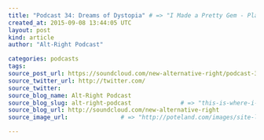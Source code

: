 ```yaml
---
title: "Podcast 34: Dreams of Dystopia" # => "I Made a Pretty Gem - Planet.rb"
created_at: 2015-09-08 13:44:05 UTC
layout: post
kind: article
author: "Alt-Right Podcast"

categories: podcasts
tags: 
source_post_url: https://soundcloud.com/new-alternative-right/podcast-34-dreams-of-dystopia    # => "http://poteland.com/blog/i-made-a-pretty-gem-planet-dot-rb/"
source_twitter_url: http://twitter.com/
source_twitter: 
source_blog_name: Alt-Right Podcast
source_blog_slug: alt-right-podcast              # => "this-is-where-i-tell-you-stuff"
source_blog_url: http://soundcloud.com/new-alternative-right               # => "http://poteland.com/articles"
source_image_url:               # => "http://poteland.com/images/site-logo.png"

---
```



<!--
   Andy chats with author Ann Sterzinger, the reigning Alt-Right &quot;It Girl.&quot; Topics include Ann&#39;s recent experiences as ex-editrix of Takimag and Trigger Warning. her soon-to-be-completed magnum opus LYFE, a futuristic comedy of a world (and moon) gone wrong, and the strangely hypnotic appeal of reading dystoptic fiction,.i.e. books detailing perfectly awful future societies. Raggedy Ann and Andy also broach the topic of Rachel Haywire and the Alt-Right proclivity to taste Jews in one&#39;s sandwich.           # => "I’ve been hurting to write this ever since we had the idea of creating a Planet for Cubox..." (Continued)
   alt-right-podcast              # => "this-is-where-i-tell-you-stuff"
   http://soundcloud.com/new-alternative-right               # => "http://poteland.com/articles"
                 # => "http://poteland.com/images/site-logo.png"
Andy chats with author Ann Sterzinger, the reigning Alt-Right "It Girl." Topics include Ann's recent experiences as ex-editrix of Takimag and Trigger Warning. her soon-to-be-completed magnum opus LYFE, a futuristic comedy of a world (and moon) gone wrong, and the strangely hypnotic appeal of reading dystoptic fiction,.i.e. books detailing perfectly awful future societies. Raggedy Ann and Andy also broach the topic of Rachel Haywire and the Alt-Right proclivity to taste Jews in one's sandwich.<div class="">
    <i>Source: <a href="http://soundcloud.com/new-alternative-right">Alt-Right Podcast</a></i>
</div>
